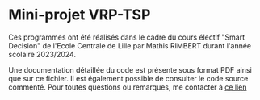 # Mini-projet VRP-TSP

Ces programmes ont été réalisés dans le cadre du cours électif "Smart Decision" de l'Ecole Centrale de Lille par Mathis RIMBERT durant l'année scolaire 2023/2024. 

Une documentation détaillée du code est présente sous format PDF ainsi que sur ce fichier. Il est également possible de consulter le code source commenté. Pour toutes questions ou remarques, me contacter à  [ce lien](mailto:mathis.rimbert@centrale.centralelille.fr)